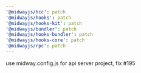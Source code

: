 ```yaml
---
'@midwayjs/hcc': patch
'@midwayjs/hooks': patch
'@midwayjs/hooks-kit': patch
'@midwayjs/bundler': patch
'@midwayjs/hooks-bundler': patch
'@midwayjs/hooks-core': patch
'@midwayjs/rpc': patch
---
```


use midway.config.js for api server project, fix #195
